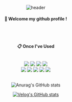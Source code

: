 <div align="center"> 
  
![header](https://capsule-render.vercel.app/api?type=cylinder&color=000000&height=150&section=header&text=A_Meanungful_Star&fontColor=ffffff&fontSize=70&animation=fadeIn&fontAlignY=55&desc=%20&descAlignY=62&descAlign=62)
  
####  :wave: Welcome my github profile !

  
 <br/>
 <br/>
  
####  :clipboard: Once I've Used

<br/>

<img src="https://img.shields.io/badge/HTML5-E34F26?style=for-the-badge&logo=HTML5&logoColor=white">
<img src="https://img.shields.io/badge/CSS3-1572B6?style=for-the-badge&logo=CSS3&logoColor=white">
<img src="https://img.shields.io/badge/JavaScript-F7DF1E?style=for-the-badge&logo=JavaScript&logoColor=white">
<img src="https://img.shields.io/badge/typescript-3178C6?style=for-the-badge&logo=JavaScript&logoColor=white">
<br>
<img src="https://img.shields.io/badge/vuedotjs-4FC08D?style=for-the-badge&logo=JavaScript&logoColor=white">
<img src="https://img.shields.io/badge/React-61DAFB?style=for-the-badge&logo=React&logoColor=white">
<img src="https://img.shields.io/badge/tailwindcss-06B6D4?style=for-the-badge&logo=React&logoColor=white">
<img src="https://img.shields.io/badge/github-181717?style=for-the-badge&logo=github&logoColor=white">
<img src="https://img.shields.io/badge/VSCode-007ACC?style=for-the-badge&logo=VisualStudioCode&logoColor=white">

<br/>
<br/>

![Anurag's GitHub stats](https://github-readme-stats.vercel.app/api?username=AMeaningfulStar&show_icons=true&theme=solarized-light)

[![Velog's GitHub stats](https://velog-readme-stats.vercel.app/api?name=somm&color=dark)](https://velog.io/@ghrlfehd123)

</div>
<!--
**AMeaningfulStar/AMeaningfulStar** is a ✨ _special_ ✨ repository because its `README.md` (this file) appears on your GitHub profile.

Here are some ideas to get you started:

- 🔭 I’m currently working on ...
- 🌱 I’m currently learning ...
- 👯 I’m looking to collaborate on ...
- 🤔 I’m looking for help with ...
- 💬 Ask me about ...
- 📫 How to reach me: ...
- 😄 Pronouns: ...
- ⚡ Fun fact: ...
-->
